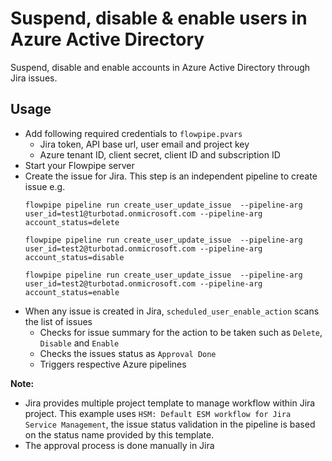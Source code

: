 # Suspend, disable & enable users in Azure Active Directory

Suspend, disable and enable accounts in Azure Active Directory through Jira issues.

## Usage

- Add following required credentials to `flowpipe.pvars`
  - Jira token, API base url, user email and project key
  - Azure tenant ID, client secret, client ID and subscription ID
- Start your Flowpipe server
- Create the issue for Jira. This step is an independent pipeline to create issue e.g.
  ```
  flowpipe pipeline run create_user_update_issue  --pipeline-arg user_id=test1@turbotad.onmicrosoft.com --pipeline-arg account_status=delete

  flowpipe pipeline run create_user_update_issue  --pipeline-arg user_id=test2@turbotad.onmicrosoft.com --pipeline-arg account_status=disable

  flowpipe pipeline run create_user_update_issue  --pipeline-arg user_id=test2@turbotad.onmicrosoft.com --pipeline-arg account_status=enable
  ```
- When any issue is created in Jira, `scheduled_user_enable_action` scans the list of issues
  - Checks for issue summary for the action to be taken such as `Delete`, `Disable` and `Enable`
  - Checks the issues status as `Approval Done`
  - Triggers respective Azure pipelines

**Note:**
- Jira provides multiple project template to manage workflow within Jira project. This example uses `HSM: Default ESM workflow for Jira Service Management`, the issue status validation in the pipeline is based on the status name provided by this template.
- The approval process is done manually in Jira

